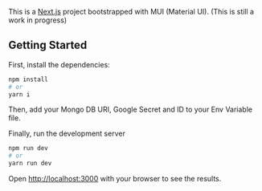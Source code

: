 This is a [Next.js](https://nextjs.org/) project bootstrapped with MUI (Material UI). (This is still a work in progress) 

## Getting Started

First, install the dependencies:

```bash
npm install
# or
yarn i
```
Then, add your Mongo DB URI, Google Secret and ID to your Env Variable file.

Finally, run the development server
```bash
npm run dev
# or
yarn run dev
```

Open [http://localhost:3000](http://localhost:3000) with your browser to see the results.
